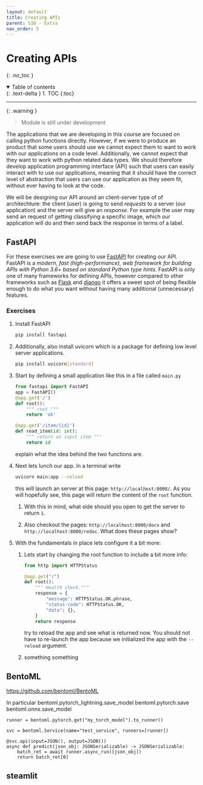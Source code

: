 ```yaml
---
layout: default
title: Creating APIs
parent: S10 - Extra
nav_order: 5
---
```


# Creating APIs
{: .no_toc }

<details open markdown="block">
  <summary>
    Table of contents
  </summary>
  {: .text-delta }
1. TOC
{:toc}
</details>

---

{: .warning }
> Module is still under development

The applications that we are developing in this course are focused on calling python functions directly. However, if we
were to produce an product that some users should use we cannot expect them to want to work with our applications on a
code level. Additionally, we cannot expect that they want to work with python related data types. We should therefore
develop application programming interface (API) such that users can easily interact with to use our applications,
meaning that it should have the correct level of abstraction that users can use our application as they seem fit,
without ever having to look at the code.

We will be designing our API around an client-server type of of architechture: the client (user) is going to send
*requests* to a server (our application) and the server will give an *response*. For example the user may send an
request of getting classifying a specific image, which our application will do and then send back the response in
terms of a label.

## FastAPI

For these exercises we are going to use [FastAPI](https://fastapi.tiangolo.com/) for creating our API. FastAPI is a
*modern, fast (high-performance), web framework for building APIs with Python 3.6+ based on standard Python type hints*.
FastAPI is only one of many frameworks for defining APIs, however compared to other frameworks such as
[Flask](https://flask.palletsprojects.com/en/2.0.x/) and [django](https://www.djangoproject.com/) it offers a sweet
spot of being flexible enough to do what you want without having many additional (unnecessary) features.

### Exercises

1. Install FastAPI
   ```bash
   pip install fastapi
   ```

2. Additionally, also install uvicorn which is a package for defining low level server applications.
   ```bash
   pip install uvicorn[standard]
   ```

3. Start by defining a small application like this in a file called `main.py`
   ```python
   from fastapi import FastAPI
   app = FastAPI()
   @app.get('/')
   def root():
       """ root """
       return 'ok'

   @app.get('/item/{id}')
   def read_item(id: int):
       """ return an input item """
       return id
   ```
   explain what the idea behind the two functions are.

4. Next lets lunch our app. In a terminal write
   ```bash
   uvicorn main:app --reload
   ```
   this will launch an server at this page: `http://localhost:8000/`. As you will hopefully see, this
   page will return the content of the `root` function.

   1. With this in mind, what side should you open to get the server to return `1`.

   2. Also checkout the pages: `http://localhost:8000/docs` and `http://localhost:8000/redoc`. What does
      these pages show?

5. With the fundamentals in place lets configure it a bit more:

   1. Lets start by changing the root function to include a bit more info:
      ```python
      from http import HTTPStatus

      @app.get("/")
      def root():
          """ Health check."""
          response = {
              "message": HTTPStatus.OK.phrase,
              "status-code": HTTPStatus.OK,
              "data": {},
          }
          return response
      ```
      try to reload the app and see what is returned now. You should not have to re-launch the app because we
      initialized the app with the `--reload` argument.

   2. something something

## BentoML

https://github.com/bentoml/BentoML

In particular
bentoml.pytorch_lightning.save_model
bentoml.pytorch.save
bentoml.onnx.save_model

```
runner = bentoml.pytorch.get("my_torch_model").to_runner()

svc = bentoml.Service(name="test_service", runners=[runner])

@svc.api(input=JSON(), output=JSON())
async def predict(json_obj: JSONSerializable) -> JSONSerializable:
    batch_ret = await runner.async_run([json_obj])
    return batch_ret[0]
```


## steamlit


